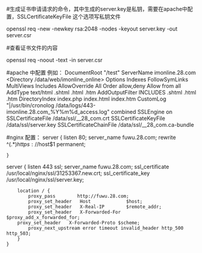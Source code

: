 
#生成证书申请请求的命令，其中生成的server.key是私钥，需要在apache中配置，SSLCertificateKeyFile 这个选项写私钥文件

openssl req -new -newkey rsa:2048 -nodes -keyout server.key -out server.csr

#查看证书文件的内容

openssl req -noout -text -in server.csr 

#apache 中配置 例如：
<IfModule mod_ssl.c>
	<VirtualHost _default_:443>
        DocumentRoot "/test"
        ServerName  imonline.28.com
        <Directory /data/web/imonline_online>
        Options Indexes FollowSymLinks MultiViews Includes
        AllowOverride All
        Order allow,deny
        Allow from all
        AddType text/html .shtml .html .htm
        AddOutputFilter INCLUDES .shtml .html .htm
        </Directory>
        DirectoryIndex index.php index.html index.htm
        CustomLog "|/usr/bin/cronolog /data/logs/443-imonline.28.com_%Y%m%d_access.log" combined
        SSLEngine on
        SSLCertificateFile    /data/ssl/__28_com.crt
        SSLCertificateKeyFile /data/ssl/server.key
        SSLCertificateChainFile /data/ssl/__28_com.ca-bundle
	</VirtualHost>
</IfModule>

#nginx 配置：
server
        {
        listen  80;
        server_name  fuwu.28.com;
	rewrite ^(.*$) https://$host$1 permanent;

    }

server
        {
        listen  443 ssl;
        server_name  fuwu.28.com;
        ssl_certificate /usr/local/nginx/ssl/31253367.new.crt;
        ssl_certificate_key /usr/local/nginx/ssl/server.key;

        location / {
            proxy_pass        http://fuwu.28.com;
            proxy_set_header   Host             $host;
            proxy_set_header   X-Real-IP        $remote_addr;
            proxy_set_header   X-Forwarded-For  $proxy_add_x_forwarded_for;
	    proxy_set_header   X-Forwarded-Proto $scheme;
            proxy_next_upstream error timeout invalid_header http_500 http_503;
        }
    }




